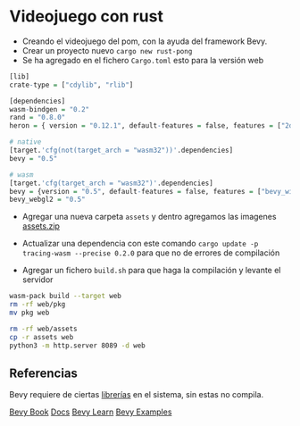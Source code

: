 # Videojuego con rust

- Creando el videojuego del pom, con la ayuda del framework Bevy.
- Crear un proyecto nuevo `cargo new rust-pong`
- Se ha agregado en el fichero `Cargo.toml` esto para la versión web

```r
[lib]
crate-type = ["cdylib", "rlib"]

[dependencies]
wasm-bindgen = "0.2"
rand = "0.8.0"
heron = { version = "0.12.1", default-features = false, features = ["2d"] }

# native
[target.'cfg(not(target_arch = "wasm32"))'.dependencies]
bevy = "0.5"

# wasm
[target.'cfg(target_arch = "wasm32")'.dependencies]
bevy = {version = "0.5", default-features = false, features = ["bevy_winit", "render"]}
bevy_webgl2 = "0.5"
```

- Agregar una nueva carpeta `assets` y dentro agregamos las imagenes [assets.zip](https://drive.google.com/drive/folders/1Gg1kFfple_9cM0slGHb6fumXu3JMSVAG)

- Actualizar una dependencia con este comando `cargo update -p tracing-wasm --precise 0.2.0` para que no de errores de compilación

- Agregar un fichero `build.sh` para que haga la compilación y levante el servidor

```sh
wasm-pack build --target web
rm -rf web/pkg
mv pkg web

rm -rf web/assets
cp -r assets web
python3 -m http.server 8089 -d web
```

## Referencias

Bevy requiere de ciertas [librerías](https://github.com/bevyengine/bevy/blob/main/docs/linux_dependencies.md) en el sistema, sin estas no compila.

[Bevy Book](https://bevyengine.org/learn/book/introduction/)
[Docs](https://docs.rs/bevy/latest/bevy/)
[Bevy Learn](https://bevyengine.org/learn/)
[Bevy Examples](https://bevyengine.org/examples/)
